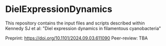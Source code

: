 # DielExpressionDynamics
This repository contains the input files and scripts described within Kennedy SJ et al: "Diel expression dynamics in filamentous cyanobacteria"

Preprint: https://doi.org/10.1101/2024.09.03.611090
Peer-review: TBA
